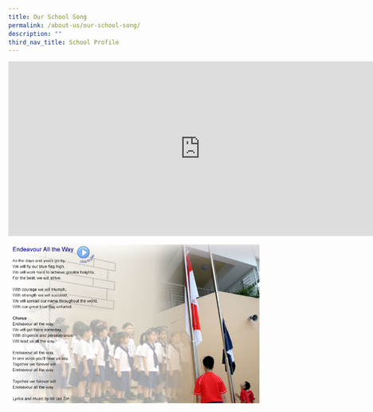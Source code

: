 ```yaml
---
title: Our School Song
permalink: /about-us/our-school-song/
description: ""
third_nav_title: School Profile
---
```

<iframe width="770" height="350" src="https://www.youtube.com/embed/BoZkYL-kk7Q" title="YouTube video player" frameborder="0" allow="accelerometer; autoplay; clipboard-write; encrypted-media; gyroscope; picture-in-picture; web-share" allowfullscreen></iframe>

![EDP School Song](/images/img_school_song.jpg)